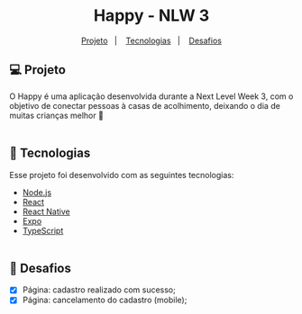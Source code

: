 <h1 align="center"> Happy - NLW 3 </h1>

<p align="center">
   <a href="#-projeto">Projeto</a>&nbsp;&nbsp;&nbsp;|&nbsp;&nbsp;&nbsp;
   <a href="#-tecnologias">Tecnologias</a>&nbsp;&nbsp;&nbsp;|&nbsp;&nbsp;&nbsp;
   <a href="#-desafios">Desafios</a>
</p>

## 💻 Projeto

O Happy é uma aplicação desenvolvida durante a Next Level Week 3, com o objetivo de conectar pessoas à casas de acolhimento, deixando o dia de muitas crianças melhor 💙
<br /><br />
## 🚀 Tecnologias

Esse projeto foi desenvolvido com as seguintes tecnologias:

- [Node.js](https://nodejs.org/en/)
- [React](https://reactjs.org)
- [React Native](https://facebook.github.io/react-native/)
- [Expo](https://expo.io/)
- [TypeScript](https://www.typescriptlang.org/)
<br /><br />
## 🧠 Desafios

- [x] Página: cadastro realizado com sucesso; <br />
- [x] Página: cancelamento do cadastro (mobile);
